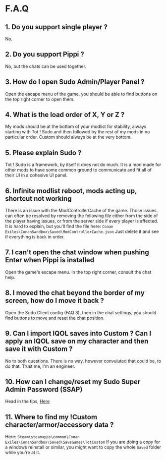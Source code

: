# F.A.Q
## 1. Do you support single player ?
No.

## 2. Do you support Pippi ?
No, but the chats can be used together.

## 3. How do I open Sudo Admin/Player Panel ?
Open the escape menu of the game, you should be able to find buttons on the top right corner to open them.

## 4. What is the load order of X, Y or Z ?
My mods should be at the bottom of your modlist for stability, always starting with Tot ! Sudo and then followed by the rest of my mods in no particular order. Custom should always be at the very bottom.

## 5. Please explain Sudo ?
Tot ! Sudo is a framework, by itself it does not do much. It is a mod made for other mods to have some common ground to communicate and fit all of their UI in a cohesive UI panel.

## 6. Infinite modlist reboot, mods acting up, shortcut not working
There is an issue with the ModControllerCache of the game. Those issues can often be resolved by removing the following file either from the side of the player having issues, or from the server side if every player is affected. It is hard to explain, but you'll find the file here:
`Conan Exiles\ConanSandbox\Saved\ModControllerCache.json`
Just delete it and see if everything is back in order.

## 7. I can't open the chat window when pushing Enter when Pippi is installed
Open the game's escape menu. In the top right corner, consult the chat help.

## 8. I moved the chat beyond the border of my screen, how do I move it back ?
Open the Sudo Client config (FAQ 3), then in the chat settings, you should find buttons to move and reset the chat position.

## 9. Can I import IQOL saves into Custom ? Can I apply an IQOL save on my character and then save it with Custom ?
No to both questions. There is no way, however convuluted that could be, to do that. Trust me, I'm an engineer.

## 10. How can I change/reset my Sudo Super Admin Password (SSAP)
Head in the tips, [Here](tips?id=reset-super-admin-password)

## 11. Where to find my !Custom character/armor/accessory data ?
Here: `Steam\steamapps\common\Conan Exiles\ConanSandbox\Saved\SaveGames\TotCustom`
If you are doing a copy for a windows reinstall or similar, you might want to copy the whole `Saved` folder while you're at it.